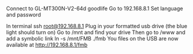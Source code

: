 Connect to GL-MT300N-V2-64d
goodlife
Go to 192.168.8.1
Set language and password

In terminal ssh root@192.168.8.1
Plug in your formatted usb drive (the blue light should turn on)
Go to /mnt and find your drive 
Then go to /www and add a symbolic link
ln -s /mnt/FMB ./fmb
You files on the USB are now available at http://192.168.8.1/fmb

